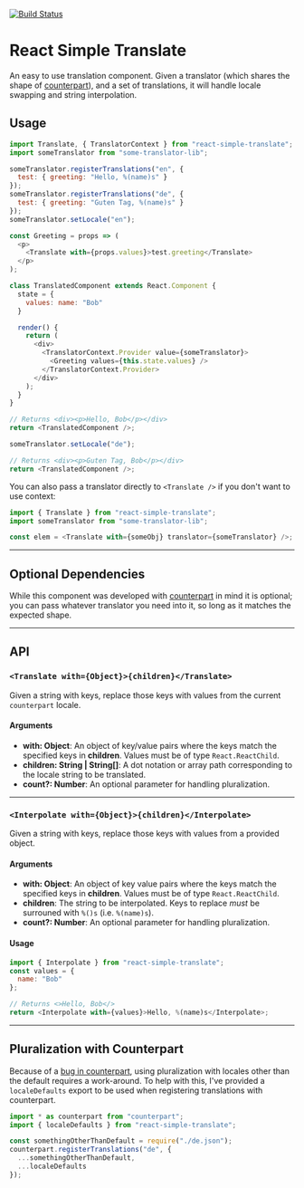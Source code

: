 [![Build Status](https://travis-ci.com/kwhitaker/react-simple-translate.svg?branch=master)](https://travis-ci.com/kwhitaker/react-simple-translate)

# React Simple Translate

An easy to use translation component. Given a translator (which shares the shape of [counterpart](https://github.com/martinandert/counterpart/)), and a set of translations, it will handle locale swapping and string interpolation.

## Usage

```javascript
import Translate, { TranslatorContext } from "react-simple-translate";
import someTranslator from "some-translator-lib";

someTranslator.registerTranslations("en", {
  test: { greeting: "Hello, %(name)s" }
});
someTranslator.registerTranslations("de", {
  test: { greeting: "Guten Tag, %(name)s" }
});
someTranslator.setLocale("en");

const Greeting = props => (
  <p>
    <Translate with={props.values}>test.greeting</Translate>
  </p>
);

class TranslatedComponent extends React.Component {
  state = {
    values: name: "Bob"
  }

  render() {
    return (
      <div>
        <TranslatorContext.Provider value={someTranslator}>
          <Greeting values={this.state.values} />
        </TranslatorContext.Provider>
      </div>
    );
  }
}

// Returns <div><p>Hello, Bob</p></div>
return <TranslatedComponent />;

someTranslator.setLocale("de");

// Returns <div><p>Guten Tag, Bob</p></div>
return <TranslatedComponent />;
```

You can also pass a translator directly to `<Translate />` if you don't want to use context:

```javascript
import { Translate } from "react-simple-translate";
import someTranslator from "some-translator-lib";

const elem = <Translate with={someObj} translator={someTranslator} />;
```

---

## Optional Dependencies

While this component was developed with [counterpart](https://github.com/martinandert/counterpart/) in mind it is optional; you can pass whatever translator you need into it, so long as it matches the expected shape.

---

## API

### `<Translate with={Object}>{children}</Translate>`

Given a string with keys, replace those keys with values from the current `counterpart` locale.

#### Arguments

- **with: Object**: An object of key/value pairs where the keys match the specified keys in **children**. Values must be of type `React.ReactChild`.
- **children: String | String[]**: A dot notation or array path corresponding to the locale string to be translated.
- **count?: Number**: An optional parameter for handling pluralization.

---

### `<Interpolate with={Object}>{children}</Interpolate>`

Given a string with keys, replace those keys with values from a provided object.

#### Arguments

- **with: Object**: An object of key value pairs where the keys match the specified keys in **children**. Values must be of type `React.ReactChild`.
- **children**: The string to be interpolated. Keys to replace _must_ be surrouned with `%()s` (i.e. `%(name)s`).
- **count?: Number**: An optional parameter for handling pluralization.

#### Usage

```javascript
import { Interpolate } from "react-simple-translate";
const values = {
  name: "Bob"
};

// Returns <>Hello, Bob</>
return <Interpolate with={values}>Hello, %(name)s</Interpolate>;
```

---

## Pluralization with Counterpart

Because of a [bug in counterpart](https://github.com/martinandert/counterpart/issues/12), using
pluralization with locales other than the default requires a work-around. To help with this, I've
provided a `localeDefaults` export to be used when registering translations with counterpart.

```javascript
import * as counterpart from "counterpart";
import { localeDefaults } from "react-simple-translate";

const somethingOtherThanDefault = require("./de.json");
counterpart.registerTranslations("de", {
  ...somethingOtherThanDefault,
  ...localeDefaults
});
```
